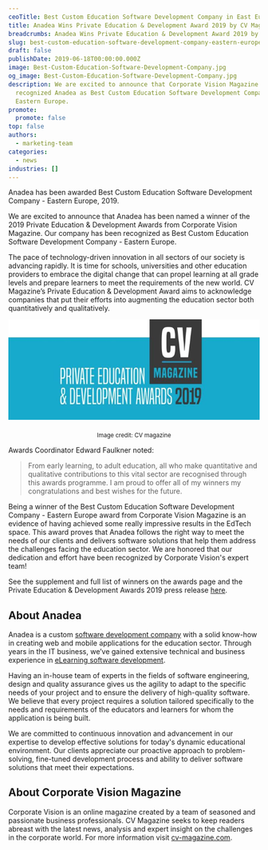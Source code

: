 ```yaml
---
ceoTitle: Best Custom Education Software Development Company in East Europe
title: Anadea Wins Private Education & Development Award 2019 by CV Magazine
breadcrumbs: Anadea Wins Private Education & Development Award 2019 by CV Magazine
slug: best-custom-education-software-development-company-eastern-europe
draft: false
publishDate: 2019-06-18T00:00:00.000Z
image: Best-Custom-Education-Software-Development-Company.jpg
og_image: Best-Custom-Education-Software-Development-Company.jpg
description: We are excited to announce that Corporate Vision Magazine
  recognized Anadea as Best Custom Education Software Development Company in
  Eastern Europe.
promote:
  promote: false
top: false
authors:
  - marketing-team
categories:
  - news
industries: []
---
```

Anadea has been awarded Best Custom Education Software Development Company - Eastern Europe, 2019.

We are excited to announce that Anadea has been named a winner of the 2019 Private Education & Development Awards from Corporate Vision Magazine. Our company has been recognized as Best Custom Education Software Development Company - Eastern Europe.

The pace of technology-driven innovation in all sectors of our society is advancing rapidly. It is time for schools, universities and other education providers to embrace the digital change that can propel learning at all grade levels and prepare learners to meet the requirements of the new world. CV Magazine’s Private Education & Development Award aims to acknowledge companies that put their efforts into augmenting the education sector both quantitatively and qualitatively.

<center>

![Private Education and Development Award 2019](Private-Education-and-Development-Award.jpg)

<sub>Image credit: CV magazine</sub></center>

Awards Coordinator Edward Faulkner noted:

> From early learning, to adult education, all who make quantitative and qualitative contributions to this vital sector are recognised through this awards programme. I am proud to offer all of my winners my congratulations and best wishes for the future.

Being a winner of the Best Custom Education Software Development Company - Eastern Europe award from Corporate Vision Magazine is an evidence of having achieved some really impressive results in the EdTech space. This award proves that Anadea follows the right way to meet the needs of our clients and delivers software solutions that help them address the challenges facing the education sector. We are honored that our dedication and effort have been recognized by Corporate Vision's expert team!

See the supplement and full list of winners on the awards page and the Private Education & Development Awards 2019 press release <a href="http://www.corporatevision-news.com/2019-the-private-education-development-awards-2019-press-release/" rel="nofollow" target="_blank">here</a>.

## About Anadea

Anadea is a custom [software development company](https://anadea.info/) with a solid know-how in creating web and mobile applications for the education sector. Through years in the IT business, we’ve gained extensive technical and business experience in [eLearning software development](https://anadea.info/solutions/e-learning-software-development).

Having an in-house team of experts in the fields of software engineering, design and quality assurance gives us the agility to adapt to the specific needs of your project and to ensure the delivery of high-quality software. We believe that every project requires a solution tailored specifically to the needs and requirements of the educators and learners for whom the application is being built.

We are committed to continuous innovation and advancement in our expertise to develop effective solutions for today's dynamic educational environment. Our clients appreciate our proactive approach to problem-solving, fine-tuned development process and ability to deliver software solutions that meet their expectations.

## About Corporate Vision Magazine

Corporate Vision is an online magazine created by a team of seasoned and passionate business professionals. CV Magazine seeks to keep readers abreast with the latest news, analysis and expert insight on the challenges in the corporate world. For more information visit <a href="https://www.corporatevision-news.com/" target="_blank">cv-magazine.com</a>.
